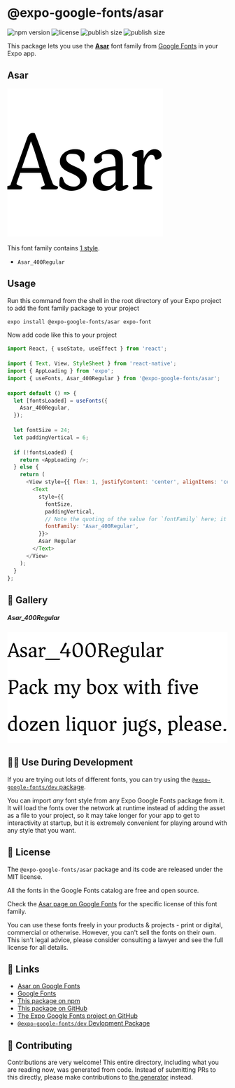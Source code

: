 # @expo-google-fonts/asar

![npm version](https://flat.badgen.net/npm/v/@expo-google-fonts/asar)
![license](https://flat.badgen.net/github/license/expo/google-fonts)
![publish size](https://flat.badgen.net/packagephobia/install/@expo-google-fonts/asar)
![publish size](https://flat.badgen.net/packagephobia/publish/@expo-google-fonts/asar)

This package lets you use the [**Asar**](https://fonts.google.com/specimen/Asar) font family from [Google Fonts](https://fonts.google.com/) in your Expo app.

## Asar

![Asar](./font-family.png)

This font family contains [1 style](#-gallery).

- `Asar_400Regular`

## Usage

Run this command from the shell in the root directory of your Expo project to add the font family package to your project
```sh
expo install @expo-google-fonts/asar expo-font
```

Now add code like this to your project
```js
import React, { useState, useEffect } from 'react';

import { Text, View, StyleSheet } from 'react-native';
import { AppLoading } from 'expo';
import { useFonts, Asar_400Regular } from '@expo-google-fonts/asar';

export default () => {
  let [fontsLoaded] = useFonts({
    Asar_400Regular,
  });

  let fontSize = 24;
  let paddingVertical = 6;

  if (!fontsLoaded) {
    return <AppLoading />;
  } else {
    return (
      <View style={{ flex: 1, justifyContent: 'center', alignItems: 'center' }}>
        <Text
          style={{
            fontSize,
            paddingVertical,
            // Note the quoting of the value for `fontFamily` here; it expects a string!
            fontFamily: 'Asar_400Regular',
          }}>
          Asar Regular
        </Text>
      </View>
    );
  }
};

```

## 🔡 Gallery

##### Asar_400Regular
![Asar_400Regular](./Asar_400Regular.ttf.png)


## 👩‍💻 Use During Development

If you are trying out lots of different fonts, you can try using the [`@expo-google-fonts/dev` package](https://github.com/expo/google-fonts/tree/master/font-packages/dev#readme).

You can import *any* font style from any Expo Google Fonts package from it. It will load the fonts
over the network at runtime instead of adding the asset as a file to your project, so it may take longer
for your app to get to interactivity at startup, but it is extremely convenient
for playing around with any style that you want.

## 📖 License

The `@expo-google-fonts/asar` package and its code are released under the MIT license.

All the fonts in the Google Fonts catalog are free and open source.

Check the [Asar page on Google Fonts](https://fonts.google.com/specimen/Asar) for the specific license of this font family.

You can use these fonts freely in your products & projects - print or digital, commercial or otherwise. However, you can't sell the fonts on their own. This isn't legal advice, please consider consulting a lawyer and see the full license for all details.

## 🔗 Links

- [Asar on Google Fonts](https://fonts.google.com/specimen/Asar)
- [Google Fonts](https://fonts.google.com/)
- [This package on npm](https://www.npmjs.com/package/@expo-google-fonts/asar)
- [This package on GitHub](https://github.com/expo/google-fonts/tree/master/font-packages/asar)
- [The Expo Google Fonts project on GitHub](https://github.com/expo/google-fonts)
- [`@expo-google-fonts/dev` Devlopment Package](https://github.com/expo/google-fonts/tree/master/font-packages/dev)

## 🤝 Contributing

Contributions are very welcome! This entire directory, including what you are reading now, was generated from code. Instead of submitting PRs to this directly, please make contributions to [the generator](https://github.com/expo/google-fonts/tree/master/packages/generator) instead.
